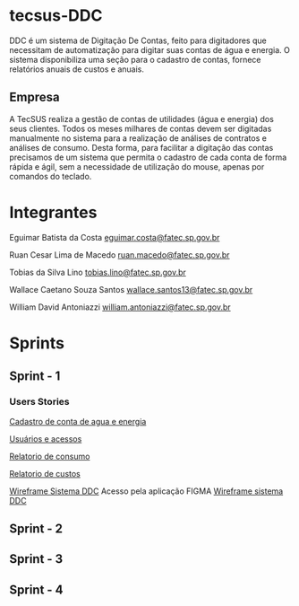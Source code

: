 # tecsus-DDC
DDC é um sistema de Digitação De Contas, feito para digitadores que necessitam de automatização para digitar suas contas de água e energia. O sistema disponibiliza uma seção para o cadastro de contas, fornece relatórios anuais de custos e anuais.

## Empresa
A TecSUS realiza a gestão de contas de utilidades (água e energia) dos seus clientes. Todos os meses milhares de contas devem ser digitadas manualmente no sistema para a realização de análises de contratos e análises de consumo. Desta forma, para facilitar a digitação das contas precisamos de um sistema que permita o cadastro de cada conta de forma rápida e ágil, sem a necessidade de utilização do mouse, apenas por comandos do teclado.

# Integrantes
Eguimar Batista da Costa <eguimar.costa@fatec.sp.gov.br>

Ruan Cesar Lima de Macedo <ruan.macedo@fatec.sp.gov.br>

Tobias da Silva Lino <tobias.lino@fatec.sp.gov.br>

Wallace Caetano Souza Santos <wallace.santos13@fatec.sp.gov.br>

William David Antoniazzi <william.antoniazzi@fatec.sp.gov.br>


# Sprints
## Sprint - 1
### Users Stories
[Cadastro de conta de agua e energia](https://github.com/TobiasLino/tecsus-DDC/blob/doc_sprint01_tobias/doc/DDC%20-%20Cadastro%20de%20conta%20de%20agua%20e%20energia.pdf)

[Usuários e acessos](https://github.com/TobiasLino/tecsus-DDC/blob/doc_sprint01_tobias/doc/DDC-Usuarios%20e%20acessos.pdf)

[Relatorio de consumo](https://github.com/TobiasLino/tecsus-DDC/blob/doc_sprint01_tobias/doc/DDC%20-%20Relatorio%20de%20consumo.pdf)

[Relatorio de custos](https://github.com/TobiasLino/tecsus-DDC/blob/doc_sprint01_tobias/doc/DDC%20-%20Relatorio%20de%20custos.pdf)

[Wireframe Sistema DDC](https://github.com/TobiasLino/tecsus-DDC/blob/master/doc/DDC_TECSUS_Wireframes.pdf)
Acesso pela aplicação FIGMA [Wireframe sistema DDC](https://www.figma.com/file/xwv6O3rmQvlolX2uOWqfzf/DDC_TECSUS)

## Sprint - 2
## Sprint - 3
## Sprint - 4
